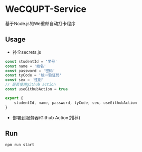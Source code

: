 # WeCQUPT-Service

基于Node.js的We重邮自动打卡程序

## Usage

- 补全secrets.js

~~~js
const studentId = '学号'
const name = '姓名'
const password = '密码'
const tyCode = '统一验证码'
const sex = '性别'
// 是否使用github action
const useGithubAction = true

export {
    studentId, name, password, tyCode, sex, useGithubAction
}
~~~

- 部署到服务器/Github Action(推荐)

## Run

~~~
npm run start
~~~